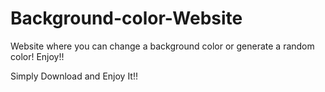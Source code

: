 # Background-color-Website
Website where you can change a background color or generate a random color!
Enjoy!!

Simply Download and Enjoy It!!
